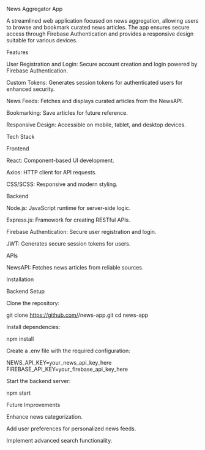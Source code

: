 News Aggregator App

A streamlined web application focused on news aggregation, allowing users to browse and bookmark curated news articles. The app ensures secure access through Firebase Authentication and provides a responsive design suitable for various devices.

Features

User Registration and Login: Secure account creation and login powered by Firebase Authentication.

Custom Tokens: Generates session tokens for authenticated users for enhanced security.

News Feeds: Fetches and displays curated articles from the NewsAPI.

Bookmarking: Save articles for future reference.

Responsive Design: Accessible on mobile, tablet, and desktop devices.

Tech Stack

Frontend

React: Component-based UI development.

Axios: HTTP client for API requests.

CSS/SCSS: Responsive and modern styling.

Backend

Node.js: JavaScript runtime for server-side logic.

Express.js: Framework for creating RESTful APIs.

Firebase Authentication: Secure user registration and login.

JWT: Generates secure session tokens for users.

APIs

NewsAPI: Fetches news articles from reliable sources.

Installation

Backend Setup

Clone the repository:

git clone https://github.com/<your-username>/news-app.git
cd news-app

Install dependencies:

npm install

Create a .env file with the required configuration:

NEWS_API_KEY=your_news_api_key_here
FIREBASE_API_KEY=your_firebase_api_key_here

Start the backend server:

npm start

Future Improvements

Enhance news categorization.

Add user preferences for personalized news feeds.

Implement advanced search functionality.



